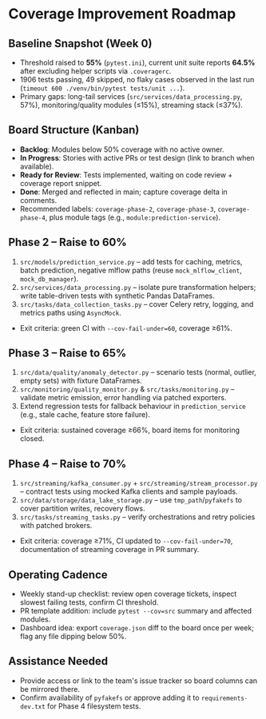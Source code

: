 # Coverage Improvement Roadmap

## Baseline Snapshot (Week 0)

- Threshold raised to **55%** (`pytest.ini`), current unit suite reports **64.5%** after excluding helper scripts via `.coveragerc`.
- 1906 tests passing, 49 skipped, no flaky cases observed in the last run (`timeout 600 ./venv/bin/pytest tests/unit ...`).
- Primary gaps: long-tail services (`src/services/data_processing.py`, 57%), monitoring/quality modules (≤15%), streaming stack (≤37%).

## Board Structure (Kanban)

- **Backlog**: Modules below 50% coverage with no active owner.
- **In Progress**: Stories with active PRs or test design (link to branch when available).
- **Ready for Review**: Tests implemented, waiting on code review + coverage report snippet.
- **Done**: Merged and reflected in main; capture coverage delta in comments.
- Recommended labels: `coverage-phase-2`, `coverage-phase-3`, `coverage-phase-4`, plus module tags (e.g., `module:prediction-service`).

## Phase 2 – Raise to 60%

1. `src/models/prediction_service.py` – add tests for caching, metrics, batch prediction, negative mlflow paths (reuse `mock_mlflow_client`, `mock_db_manager`).
2. `src/services/data_processing.py` – isolate pure transformation helpers; write table-driven tests with synthetic Pandas DataFrames.
3. `src/tasks/data_collection_tasks.py` – cover Celery retry, logging, and metrics paths using `AsyncMock`.

- Exit criteria: green CI with `--cov-fail-under=60`, coverage ≥61%.

## Phase 3 – Raise to 65%

1. `src/data/quality/anomaly_detector.py` – scenario tests (normal, outlier, empty sets) with fixture DataFrames.
2. `src/monitoring/quality_monitor.py` & `src/tasks/monitoring.py` – validate metric emission, error handling via patched exporters.
3. Extend regression tests for fallback behaviour in `prediction_service` (e.g., stale cache, feature store failure).

- Exit criteria: sustained coverage ≥66%, board items for monitoring closed.

## Phase 4 – Raise to 70%

1. `src/streaming/kafka_consumer.py` + `src/streaming/stream_processor.py` – contract tests using mocked Kafka clients and sample payloads.
2. `src/data/storage/data_lake_storage.py` – use `tmp_path`/`pyfakefs` to cover partition writes, recovery flows.
3. `src/tasks/streaming_tasks.py` – verify orchestrations and retry policies with patched brokers.

- Exit criteria: coverage ≥71%, CI updated to `--cov-fail-under=70`, documentation of streaming coverage in PR summary.

## Operating Cadence

- Weekly stand-up checklist: review open coverage tickets, inspect slowest failing tests, confirm CI threshold.
- PR template addition: include `pytest --cov=src` summary and affected modules.
- Dashboard idea: export `coverage.json` diff to the board once per week; flag any file dipping below 50%.

## Assistance Needed

- Provide access or link to the team's issue tracker so board columns can be mirrored there.
- Confirm availability of `pyfakefs` or approve adding it to `requirements-dev.txt` for Phase 4 filesystem tests.
